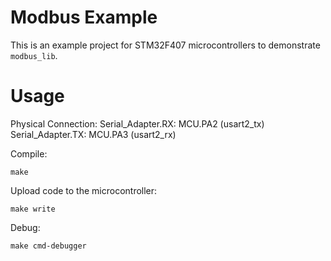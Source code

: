 # Modbus Example 

This is an example project for STM32F407 microcontrollers to demonstrate `modbus_lib`. 

# Usage

Physical Connection: 
    Serial_Adapter.RX: MCU.PA2 (usart2_tx)
    Serial_Adapter.TX: MCU.PA3 (usart2_rx)

Compile: 

```
make
```

Upload code to the microcontroller: 

```
make write
```

Debug: 

```
make cmd-debugger
```

